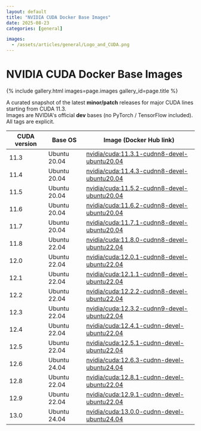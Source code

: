 ```yaml
---
layout: default
title: "NVIDIA CUDA Docker Base Images"
date: 2025-08-23
categories: [general]

images:
  - /assets/articles/general/Logo_and_CUDA.png
---
```


# NVIDIA CUDA Docker Base Images 

{% include gallery.html images=page.images gallery_id=page.title %}

A curated snapshot of the latest **minor/patch** releases for major CUDA lines starting from CUDA 11.3.  
Images are NVIDIA's official **dev** bases (no PyTorch / TensorFlow included).  
All tags are explicit.

| CUDA version | Base OS     | Image (Docker Hub link) |
|---|---|---|
| 11.3 | Ubuntu 20.04 | [nvidia/cuda:11.3.1-cudnn8-devel-ubuntu20.04](https://hub.docker.com/layers/nvidia/cuda/11.3.1-cudnn8-devel-ubuntu20.04/images/sha256-bba65f869979ef6b4157263c0f96b622b03373846a22edf21704cb9d0b1bbab7) |
| 11.4 | Ubuntu 20.04 | [nvidia/cuda:11.4.3-cudnn8-devel-ubuntu20.04](https://hub.docker.com/layers/nvidia/cuda/11.4.3-cudnn8-devel-ubuntu20.04/images/sha256-9b1d7c5e6d8b13b7193517cd79de1bfdcd915c5a7c162bdebd03b3e7c07f1b6f) |
| 11.5 | Ubuntu 20.04 | [nvidia/cuda:11.5.2-cudnn8-devel-ubuntu20.04](https://hub.docker.com/layers/nvidia/cuda/11.5.2-cudnn8-devel-ubuntu20.04/images/sha256-d29799715646a30c652487078ec85d9f681a361204d2fd934a416df37512ae79) |
| 11.6 | Ubuntu 20.04 | [nvidia/cuda:11.6.2-cudnn8-devel-ubuntu20.04](https://hub.docker.com/layers/nvidia/cuda/11.6.2-cudnn8-devel-ubuntu20.04/images/sha256-77532dc0c82a1914809de4afde61840b94549c133583c3312a91e01d3942e1cd) |
| 11.7 | Ubuntu 20.04 | [nvidia/cuda:11.7.1-cudnn8-devel-ubuntu20.04](https://hub.docker.com/layers/nvidia/cuda/11.7.1-cudnn8-devel-ubuntu20.04/images/sha256-fb2afb86d2ad20c40e1daff83fcb8e33f88c29878535e602f8f752136a6b9db2) |
| 11.8 | Ubuntu 22.04 | [nvidia/cuda:11.8.0-cudnn8-devel-ubuntu22.04](https://hub.docker.com/layers/nvidia/cuda/11.8.0-cudnn8-devel-ubuntu22.04/images/sha256-bd746eb3b9953805ebe644847a227e218b5da775f47007c69930569a75c9ad7d) |
| 12.0 | Ubuntu 22.04 | [nvidia/cuda:12.0.1-cudnn8-devel-ubuntu22.04](https://hub.docker.com/layers/nvidia/cuda/12.0.1-cudnn8-devel-ubuntu22.04/images/sha256-b51c8d3d0d2116b5d8b3edd3ee6eb62ef950510ab0aa5a6e719580d0a07d28c2) |
| 12.1 | Ubuntu 22.04 | [nvidia/cuda:12.1.1-cudnn8-devel-ubuntu22.04](https://hub.docker.com/layers/nvidia/cuda/12.1.1-cudnn8-devel-ubuntu22.04/images/sha256-eef662e5e56afc7bd9ac1bb9f3c1cb8959d4a6002e7a305374dc14237ca9e73f) |
| 12.2 | Ubuntu 22.04 | [nvidia/cuda:12.2.2-cudnn8-devel-ubuntu22.04](https://hub.docker.com/layers/nvidia/cuda/12.2.2-cudnn8-devel-ubuntu22.04/images/sha256-59754b393b23dabe825aa0f474f83f2bdaa418c5e9dc778afb4a980536e28196) |
| 12.3 | Ubuntu 22.04 | [nvidia/cuda:12.3.2-cudnn9-devel-ubuntu22.04](https://hub.docker.com/layers/nvidia/cuda/12.3.2-cudnn9-devel-ubuntu22.04/images/sha256-4f00d5116a3679bab6bc13318c8555d7207206de2318e77348a9a93f66e73e21) |
| 12.4 | Ubuntu 22.04 | [nvidia/cuda:12.4.1-cudnn-devel-ubuntu22.04](https://hub.docker.com/layers/nvidia/cuda/12.4.1-cudnn-devel-ubuntu22.04/images/sha256-0a1cb6e7bd047a1067efe14efdf0276352d5ca643dfd77963dab1a4f05a003a4) |
| 12.5 | Ubuntu 22.04 | [nvidia/cuda:12.5.1-cudnn-devel-ubuntu22.04](https://hub.docker.com/layers/nvidia/cuda/12.5.1-cudnn-devel-ubuntu22.04/images/sha256-6f0ad658b45e0468d4de5b3d464cec34b2173343061a667b10877a584c229b77) |
| 12.6 | Ubuntu 24.04 | [nvidia/cuda:12.6.3-cudnn-devel-ubuntu24.04](https://hub.docker.com/layers/nvidia/cuda/12.6.3-cudnn-devel-ubuntu24.04/images/sha256-c51bfc8bcd4febe3e26952615496b4347767f61f9079f08ffc914b42905e510d) |
| 12.8 | Ubuntu 22.04 | [nvidia/cuda:12.8.1-cudnn-devel-ubuntu22.04](https://hub.docker.com/layers/nvidia/cuda/12.8.1-cudnn-devel-ubuntu22.04/images/sha256-799b227be38cc134465aa75feb94ad6cd7c6f9ebf8a014de4485818d11bbbfa8) |
| 12.9 | Ubuntu 22.04 | [nvidia/cuda:12.9.1-cudnn-devel-ubuntu22.04](https://hub.docker.com/layers/nvidia/cuda/12.9.1-cudnn-devel-ubuntu22.04/images/sha256-9afe8629681745513026de134b8e25d57339ee59add5b554f675d33cdebbe3ab) |
| 13.0 | Ubuntu 24.04 | [nvidia/cuda:13.0.0-cudnn-devel-ubuntu24.04](https://hub.docker.com/layers/nvidia/cuda/13.0.0-cudnn-devel-ubuntu24.04/images/sha256-a40069bdefcb252e760d5d061ee31a8b4b041343848ab2b9b910bc0a0c026e78) |
